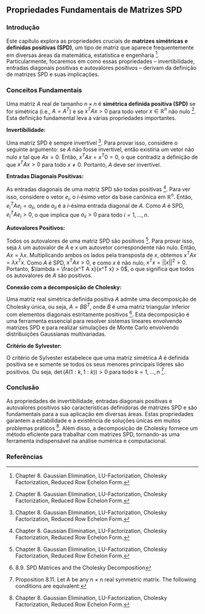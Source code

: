 ## Propriedades Fundamentais de Matrizes SPD

### Introdução
Este capítulo explora as propriedades cruciais de **matrizes simétricas e definidas positivas (SPD)**, um tipo de matriz que aparece frequentemente em diversas áreas da matemática, estatística e engenharia [^278]. Particularmente, focaremos em como essas propriedades – invertibilidade, entradas diagonais positivas e autovalores positivos – derivam da definição de matrizes SPD e suas implicações.

### Conceitos Fundamentais

Uma matriz $A$ real de tamanho $n \times n$ é **simétrica definida positiva (SPD)** se for simétrica (i.e., $A = A^T$) e se $x^T A x > 0$ para todo vetor $x \in \mathbb{R}^n$ não nulo [^278]. Esta definição fundamental leva a várias propriedades importantes.

**Invertibilidade:**

Uma matriz SPD é sempre invertível [^278]. Para provar isso, considere o seguinte argumento: se $A$ não fosse invertível, então existiria um vetor não nulo $x$ tal que $Ax = 0$. Então, $x^T A x = x^T 0 = 0$, o que contradiz a definição de que $x^T A x > 0$ para todo $x \neq 0$. Portanto, $A$ deve ser invertível.

**Entradas Diagonais Positivas:**

As entradas diagonais de uma matriz SPD são todas positivas [^278]. Para ver isso, considere o vetor $e_i$, o *i*-ésimo vetor da base canônica em $\mathbb{R}^n$. Então, $e_i^T A e_i = a_{ii}$, onde $a_{ii}$ é a *i*-ésima entrada diagonal de $A$. Como $A$ é SPD, $e_i^T A e_i > 0$, o que implica que $a_{ii} > 0$ para todo $i = 1, \dots, n$.

**Autovalores Positivos:**

Todos os autovalores de uma matriz SPD são positivos [^278]. Para provar isso, seja $\lambda$ um autovalor de $A$ e $x$ um autovetor correspondente não nulo. Então, $Ax = \lambda x$. Multiplicando ambos os lados pela transposta de $x$, obtemos $x^T A x = \lambda x^T x$. Como $A$ é SPD, $x^T A x > 0$, e como $x$ é não nulo, $x^T x = ||x||^2 > 0$. Portanto, $\lambda = \frac{x^T A x}{x^T x} > 0$, o que significa que todos os autovalores de $A$ são positivos.

**Conexão com a decomposição de Cholesky:**

Uma matriz real simétrica definida positiva $A$ admite uma decomposição de Cholesky única, ou seja, $A = BB^T$, onde $B$ é uma matriz triangular inferior com elementos diagonais estritamente positivos [^281]. Esta decomposição é uma ferramenta essencial para resolver sistemas lineares envolvendo matrizes SPD e para realizar simulações de Monte Carlo envolvendo distribuições Gaussianas multivariadas.

**Critério de Sylvester:**

O critério de Sylvester estabelece que uma matriz simétrica $A$ é definida positiva se e somente se todos os seus menores principais líderes são positivos. Ou seja, $\det(A(1:k, 1:k)) > 0$ para todo $k = 1, \dots, n$ [^286].

### Conclusão
As propriedades de invertibilidade, entradas diagonais positivas e autovalores positivos são características definidoras de matrizes SPD e são fundamentais para a sua aplicação em diversas áreas. Estas propriedades garantem a estabilidade e a existência de soluções únicas em muitos problemas práticos [^278]. Além disso, a decomposição de Cholesky fornece um método eficiente para trabalhar com matrizes SPD, tornando-as uma ferramenta indispensável na análise numérica e computacional.

### Referências
[^278]: Chapter 8. Gaussian Elimination, LU-Factorization, Cholesky Factorization, Reduced Row Echelon Form.
[^281]: 8.9. SPD Matrices and the Cholesky Decomposition
[^286]: Proposition 8.11. Let A be any n × n real symmetric matrix. The following conditions are equivalent:
<!-- END -->